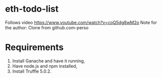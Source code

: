 # eth-todo-list

Follows video https://www.youtube.com/watch?v=coQ5dg8wM2o
Note for the author: Clone from github.com-perso

# Requirements

1. Install Ganache and have it running,
2. Have node.js and npm installed,
3. Install Truffle 5.0.2.
